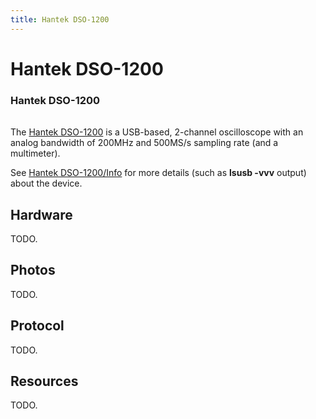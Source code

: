 ```yaml
---
title: Hantek DSO-1200
---
```


# Hantek DSO-1200

<div class="infobox" markdown>

### Hantek DSO-1200

| | |
|---|---|

</div>

The [Hantek DSO-1200](http://www.hantek.com.cn/english/produce_list.asp?unid=81) is a USB-based, 2-channel oscilloscope with an analog bandwidth of 200MHz and 500MS/s sampling rate (and a multimeter).

See [Hantek DSO-1200/Info](https://sigrok.org/wiki/Hantek_DSO-1200/Info) for more details (such as **lsusb -vvv** output) about the device.






## Hardware

TODO.

## Photos

TODO.

## Protocol

TODO.

## Resources

TODO.

